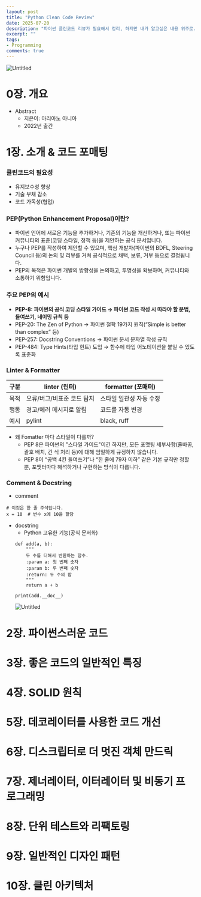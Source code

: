 ```yaml
---
layout: post
title: "Python Clean Code Review"
date: 2025-07-20
description: "파이썬 클린코드 리뷰가 필요해서 정리, 하지만 내가 알고싶은 내용 위주로..."
excerpt: ""
tags:
- Programming
comments: true
---
```


![Untitled](../assets/img/post/clean_code_0.png)

# 0장. 개요
- Abstract
    - 지은이: 마리아노 아니아
    - 2022년 출간

# 1장. 소개 & 코드 포매팅
### 클린코드의 필요성
- 유지보수성 향상
- 기술 부채 감소
- 코드 가독성(협업)

### PEP(Python Enhancement Proposal)이란?
- 파이썬 언어에 새로운 기능을 추가하거나, 기존의 기능을 개선하거나, 또는 파이썬 커뮤니티의 표준(코딩 스타일, 정책 등)을 제안하는 공식 문서입니다.
- 누구나 PEP를 작성하여 제안할 수 있으며, 핵심 개발자(파이썬의 BDFL, Steering Council 등)의 논의 및 리뷰를 거쳐 공식적으로 채택, 보류, 거부 등으로 결정됩니다.
- PEP의 목적은 파이썬 개발의 방향성을 논의하고, 투명성을 확보하며, 커뮤니티와 소통하기 위함입니다.

### 주요 PEP의 예시
- **PEP-8: 파이썬의 공식 코딩 스타일 가이드
→ 파이썬 코드 작성 시 따라야 할 문법, 들여쓰기, 네이밍 규칙 등**
- PEP-20: The Zen of Python
→ 파이썬 철학 19가지 원칙(“Simple is better than complex” 등)
- PEP-257: Docstring Conventions
→ 파이썬 문서 문자열 작성 규칙
- PEP-484: Type Hints(타입 힌트) 도입
→ 함수에 타입 어노테이션을 붙일 수 있도록 표준화

### Linter & Formatter
| 구분 | linter (린터)              | formatter (포매터)      |
| ---- | -------------------------- | ----------------------- |
| 목적 | 오류/버그/비표준 코드 탐지 | 스타일 일관성 자동 수정 |
| 행동 | 경고/에러 메시지로 알림    | 코드를 자동 변경        |
| 예시 | pylint                     | black, ruff             |

- 왜 Fomatter 마다 스타일이 다를까?
  - PEP 8은 파이썬의 "스타일 가이드"이긴 하지만, 모든 포맷팅 세부사항(줄바꿈, 괄호 배치, 긴 식 처리 등)에 대해 엄밀하게 규정하지 않습니다.
  - PEP 8이 “공백 4칸 들여쓰기”나 “한 줄에 79자 이하” 같은 기본 규칙만 정할 뿐, 포맷터마다 해석하거나 구현하는 방식이 다릅니다.

### Comment & Docstring
- comment
```
# 이것은 한 줄 주석입니다.
x = 10  # 변수 x에 10을 할당
```
- docstring
  - Python 고유한 기능(공식 문서화)
  ```
  def add(a, b):
      """
      두 수를 더해서 반환하는 함수.
      :param a: 첫 번째 숫자
      :param b: 두 번째 숫자
      :return: 두 수의 합
      """
      return a + b

  print(add.__doc__)
  ```
  ![Untitled](../assets/img/post/python_clean_code_0.png)


# 2장. 파이썬스러운 코드
# 3장. 좋은 코드의 일반적인 특징
# 4장. SOLID 원칙
# 5장. 데코레이터를 사용한 코드 개선
# 6장. 디스크립터로 더 멋진 객체 만드릭
# 7장. 제너레이터, 이터레이터 및 비동기 프로그래밍
# 8장. 단위 테스트와 리팩토링
# 9장. 일반적인 디자인 패턴
# 10장. 클린 아키텍처
